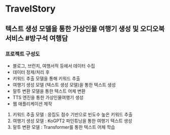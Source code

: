 # TravelStory
## 텍스트 생성 모델을 통한 가상인물 여행기 생성 및 오디오북 서비스   #방구석 여행담

### 프로젝트 구성도
- 블로그, 브런치, 여행서적 등에서 데이터 수집
- 데이터 정제/처리 후 
- 키워드 추출 모델을 통해 키워드 추출
- 여행기 생성 모델 (텍스트 생성 모델)을 통한 텍스트 생성
- 말투 변환 모델을 통한 텍스트 어체 변환
- TTS 엔진을 통한 가상인물여행기 생성
- 웹 애플리케이션 제작

1. 키워드 추출 모델 : 응집도 점수 기반으로 빈도수 높은 키워드 추출
2. 여행기 생성 모델 : KoGPT2 파인튜닝을 통한 여행기 텍스트 생성
3. 말투 변환 모델 : Transformer를 통한 텍스트 어체 학습
